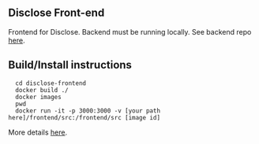 ## Disclose Front-end

Frontend for Disclose. Backend must be running locally. See backend repo [here](https://github.gatech.edu/NIJ-Grant/Node-Backend).

## Build/Install instructions
```
  cd disclose-frontend
  docker build ./
  docker images
  pwd
  docker run -it -p 3000:3000 -v [your path here]/frontend/src:/frontend/src [image id]
```
More details [here](https://github.com/facebookincubator/create-react-app/blob/master/README.md).
